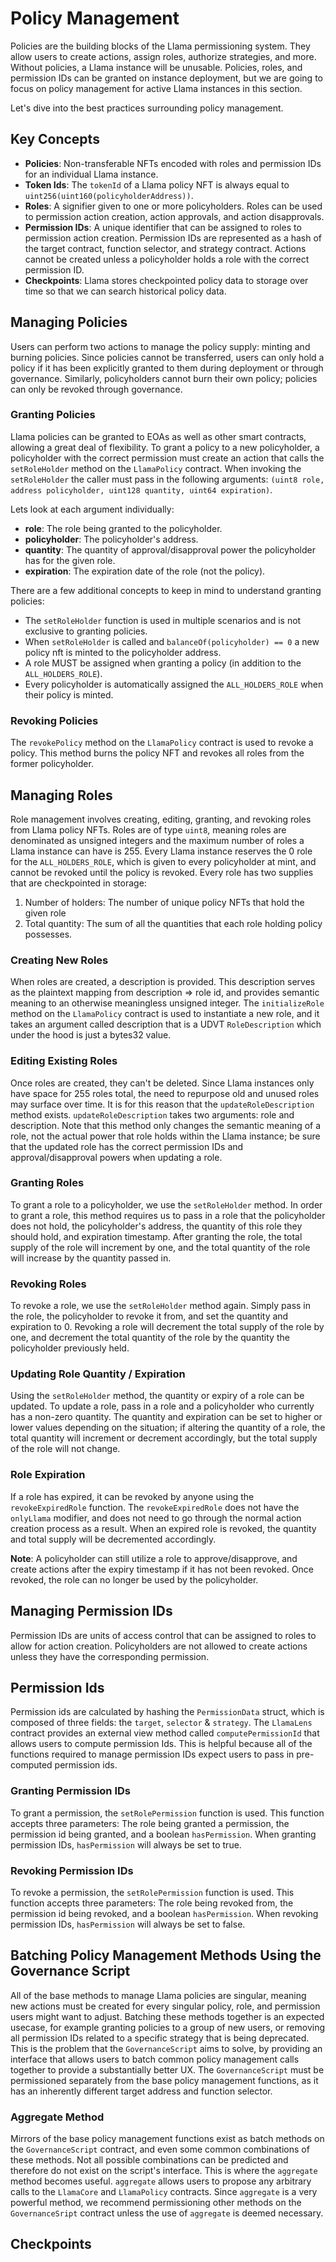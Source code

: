 # Policy Management

Policies are the building blocks of the Llama permissioning system. 
They allow users to create actions, assign roles, authorize strategies, and more. 
Without policies, a Llama instance will be unusable.
Policies, roles, and permission IDs can be granted on instance deployment, but we are going to focus on policy management for active Llama instances in this section.  

Let's dive into the best practices surrounding policy management.

## Key Concepts

- **Policies**: Non-transferable NFTs encoded with roles and permission IDs for an individual Llama instance.
- **Token Ids**: The `tokenId` of a Llama policy NFT is always equal to `uint256(uint160(policyholderAddress))`.
- **Roles**: A signifier given to one or more policyholders. Roles can be used to permission action creation, action approvals, and action disapprovals.
- **Permission IDs**: A unique identifier that can be assigned to roles to permission action creation. Permission IDs are represented as a hash of the target contract, function selector, and strategy contract. Actions cannot be created unless a policyholder holds a role with the correct permission ID.
- **Checkpoints**: Llama stores checkpointed policy data to storage over time so that we can search historical policy data.

## Managing Policies

Users can perform two actions to manage the policy supply: minting and burning policies. 
Since policies cannot be transferred, users can only hold a policy if it has been explicitly granted to them during deployment or through governance. 
Similarly, policyholders cannot burn their own policy; policies can only be revoked through governance.

### Granting Policies

Llama policies can be granted to EOAs as well as other smart contracts, allowing a great deal of flexibility.
To grant a policy to a new policyholder, a policyholder with the correct permission must create an action that calls the `setRoleHolder` method on the `LlamaPolicy` contract.
When invoking the `setRoleHolder` the caller must pass in the following arguments: `(uint8 role, address policyholder, uint128 quantity, uint64 expiration)`.

Lets look at each argument individually:
- **role**: The role being granted to the policyholder.
- **policyholder**: The policyholder's address.
- **quantity**: The quantity of approval/disapproval power the policyholder has for the given role.
- **expiration**: The expiration date of the role (not the policy).

There are a few additional concepts to keep in mind to understand granting policies:
- The `setRoleHolder` function is used in multiple scenarios and is not exclusive to granting policies.
- When `setRoleHolder` is called and `balanceOf(policyholder) == 0` a new policy nft is minted to the policyholder address.
- A role MUST be assigned when granting a policy (in addition to the `ALL_HOLDERS_ROLE`).
- Every policyholder is automatically assigned the `ALL_HOLDERS_ROLE` when their policy is minted.

### Revoking Policies

The `revokePolicy` method on the `LlamaPolicy` contract is used to revoke a policy.
This method burns the policy NFT and revokes all roles from the former policyholder.

## Managing Roles

Role management involves creating, editing, granting, and revoking roles from Llama policy NFTs.
Roles are of type `uint8`, meaning roles are denominated as unsigned integers and the maximum number of roles a Llama instance can have is 255.
Every Llama instance reserves the 0 role for the `ALL_HOLDERS_ROLE`, which is given to every policyholder at mint, and cannot be revoked until the policy is revoked.
Every role has two supplies that are checkpointed in storage: 
1. Number of holders: The number of unique policy NFTs that hold the given role
2. Total quantity: The sum of all the quantities that each role holding policy possesses. 

### Creating New Roles

When roles are created, a description is provided.
This description serves as the plaintext mapping from description => role id, and provides semantic meaning to an otherwise meaningless unsigned integer.
The `initializeRole` method on the `LlamaPolicy` contract is used to instantiate a new role, and it takes an argument called description that is a UDVT `RoleDescription` which under the hood is just a bytes32 value. 

### Editing Existing Roles

Once roles are created, they can't be deleted.
Since Llama instances only have space for 255 roles total, the need to repurpose old and unused roles may surface over time.
It is for this reason that the `updateRoleDescription` method exists.
`updateRoleDescription` takes two arguments: role and description.
Note that this method only changes the semantic meaning of a role, not the actual power that role holds within the Llama instance; be sure that the updated role has the correct permission IDs and approval/disapproval powers when updating a role.

### Granting Roles

To grant a role to a policyholder, we use the `setRoleHolder` method.
In order to grant a role, this method requires us to pass in a role that the policyholder does not hold, the policyholder's address, the quantity of this role they should hold, and expiration timestamp.
After granting the role, the total supply of the role will increment by one, and the total quantity of the role will increase by the quantity passed in.

### Revoking Roles

To revoke a role, we use the `setRoleHolder` method again.
Simply pass in the role, the policyholder to revoke it from, and set the quantity and expiration to 0.
Revoking a role will decrement the total supply of the role by one, and decrement the total quantity of the role by the quantity the policyholder previously held.

### Updating Role Quantity / Expiration

Using the `setRoleHolder` method, the quantity or expiry of a role can be updated.
To update a role, pass in a role and a policyholder who currently has a non-zero quantity.
The quantity and expiration can be set to higher or lower values depending on the situation; if altering the quantity of a role, the total quantity will increment or decrement accordingly, but the total supply of the role will not change.

### Role Expiration

If a role has expired, it can be revoked by anyone using the `revokeExpiredRole` function.
The `revokeExpiredRole` does not have the `onlyLlama` modifier, and does not need to go through the normal action creation process as a result.
When an expired role is revoked, the quantity and total supply will be decremented accordingly.

**Note**: A policyholder can still utilize a role to approve/disapprove, and create actions after the expiry timestamp if it has not been revoked.
Once revoked, the role can no longer be used by the policyholder.

## Managing Permission IDs

Permission IDs are units of access control that can be assigned to roles to allow for action creation.
Policyholders are not allowed to create actions unless they have the corresponding permission.

## Permission Ids
Permission ids are calculated by hashing the `PermissionData` struct, which is composed of three fields: the `target`, `selector` & `strategy`.
The `LlamaLens` contract provides an external view method called `computePermissionId` that allows users to compute permission Ids.
This is helpful because all of the functions required to manage permission IDs expect users to pass in pre-computed permission ids.

### Granting Permission IDs

To grant a permission, the `setRolePermission` function is used.
This function accepts three parameters: The role being granted a permission, the permission id being granted, and a boolean `hasPermission`.
When granting permission IDs, `hasPermission` will always be set to true.

### Revoking Permission IDs

To revoke a permission, the `setRolePermission` function is used.
This function accepts three parameters: The role being revoked from, the permission id being revoked, and a boolean `hasPermission`.
When revoking permission IDs, `hasPermission` will always be set to false.

## Batching Policy Management Methods Using the Governance Script

All of the base methods to manage Llama policies are singular, meaning new actions must be created for every singular policy, role, and permission users might want to adjust.
Batching these methods together is an expected usecase, for example granting policies to a group of new users, or removing all permission IDs related to a specific strategy that is being deprecated.
This is the problem that the `GovernanceScript` aims to solve, by providing an interface that allows users to batch common policy management calls together to provide a substantially better UX.
The `GovernanceScript` must be permissioned separately from the base policy management functions, as it has an inherently different target address and function selector.

### Aggregate Method

Mirrors of the base policy management functions exist as batch methods on the `GovernanceScript` contract, and even some common combinations of these methods.
Not all possible combinations can be predicted and therefore do not exist on the script's interface.
This is where the `aggregate` method becomes useful.
`aggregate` allows users to propose any arbitrary calls to the `LlamaCore` and `LlamaPolicy` contracts.
Since `aggregate` is a very powerful method, we recommend permissioning other methods on the `GovernanceSript` contract unless the use of `aggregate` is deemed necessary.

## Checkpoints


